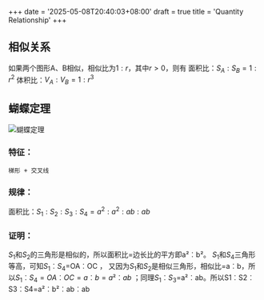 +++
date = '2025-05-08T20:40:03+08:00'
draft = true
title = 'Quantity Relationship'
+++

## 相似关系

如果两个图形A、B相似，相似比为$1:r$，其中$r>0$，则有
面积比：$S_A:S_B=1:r^2$
体积比：$V_A:V_B=1:r^3$


## 蝴蝶定理

![蝴蝶定理](https://notespace.oss-cn-guangzhou.aliyuncs.com/images/butterfly.png)


### 特征：
    梯形 + 交叉线

### 规律：
面积比：$S_1:S_2:S_3:S_4=a^2:a^2:ab:ab$
<!-- $S_{AOB}:S_{COD}:S_{AOD}:S_{BOC}=a^2:a^2:ab:ab$ -->

### 证明：
$S_1$和$S_2$的三角形是相似的，所以面积比=边长比的平方即a²︰b²。
$S_1$和$S_4$三角形等高，可知$S_1$︰$S_4$=OA︰OC ，
又因为$S_1$和$S_2$是相似三角形，相似比=a︰b，所以$S_1︰S_4=OA︰OC=a︰b=a²︰ab$ ；同理$S_1$︰$S_3$=a²︰ab。所以S1︰S2︰S3︰S4=a²︰b²︰ab︰ab
